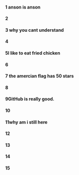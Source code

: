 #### 1 anson is anson 
#### 2
#### 3 why you cant understand
#### 4
#### 5I like to eat fried chicken
#### 6
#### 7 the amercian flag has 50 stars 
#### 8
#### 9GitHub is really good.
#### 10
#### 11why am i still here
#### 12
#### 13
#### 14
#### 15